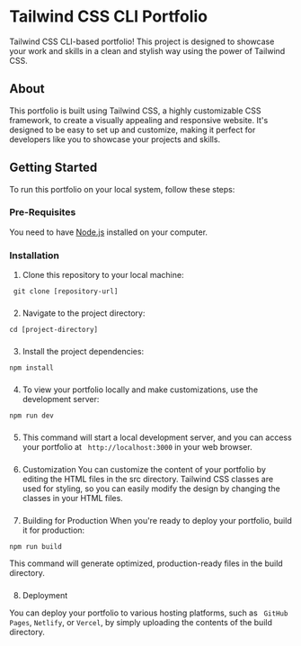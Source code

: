 # Tailwind CSS CLI Portfolio

Tailwind CSS CLI-based portfolio! This project is designed to showcase your work and skills in a clean and stylish way using the power of Tailwind CSS.

## About

This portfolio is built using Tailwind CSS, a highly customizable CSS framework, to create a visually appealing and responsive website. It's designed to be easy to set up and customize, making it perfect for developers like you to showcase your projects and skills.

## Getting Started

To run this portfolio on your local system, follow these steps:

### Pre-Requisites

You need to have [Node.js](https://nodejs.org/) installed on your computer.

### Installation

1. Clone this repository to your local machine:

```
 git clone [repository-url]
```
###    
2. Navigate to the project directory:

```
cd [project-directory]
```

###    
3. Install the project dependencies:
```
npm install
```    
    
###    
4. To view your portfolio locally and make customizations, use the development server:

```
npm run dev
```
###  
5. This command will start a local development server, and you can access your portfolio at ``` http://localhost:3000``` in your web browser.

###  
6. Customization
You can customize the content of your portfolio by editing the HTML files in the src directory. Tailwind CSS classes are used for styling, so you can easily modify the design by changing the classes in your HTML files.

###  
7. Building for Production
When you're ready to deploy your portfolio, build it for production:

```
npm run build
```
This command will generate optimized, production-ready files in the build directory.

###  
8. Deployment

You can deploy your portfolio to various hosting platforms, such as ``` GitHub Pages```, ```Netlify```, or ```Vercel```, by simply uploading the contents of the build directory.